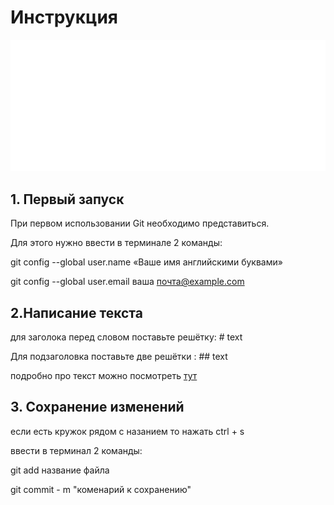 # Инструкция
![logo](Git-Logo-White.png)
## 1. Первый запуск
При первом использовании Git необходимо представиться.

Для этого нужно ввести в терминале 2 команды:

git config --global user.name «Ваше имя английскими буквами»

git config --global user.email ваша почта@example.com
## 2.Написание текста
для заголока перед словом поставьте решётку:  # text

Для подзаголовка поставьте две решётки : ## text

подробно про текст можно посмотреть [тут](https://learn.microsoft.com/ru-ru/contribute/content/markdown-reference)
## 3. Сохранение изменений
если есть кружок рядом с назанием то нажать ctrl + s

ввести в терминал 2 команды:

git add название файла

git commit - m "коменарий к сохранению"
